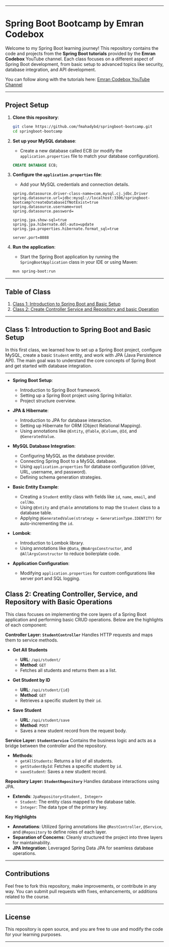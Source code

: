 
---

# Spring Boot Bootcamp by Emran Codebox

Welcome to my Spring Boot learning journey! This repository contains the code and projects from the **Spring Boot tutorials** provided by the **Emran Codebox** YouTube channel. Each class focuses on a different aspect of Spring Boot development, from basic setup to advanced topics like security, database integration, and API development.

You can follow along with the tutorials here: [Emran Codebox YouTube Channel](https://www.youtube.com/@emrancodebox)

---

## **Project Setup**

1. **Clone this repository**:

   ```bash
   git clone https://github.com/fmahadybd/springboot-bootcamp.git
   cd springboot-bootcamp
   ```

2. **Set up your MySQL database**:
   - Create a new database called ECB (or modify the `application.properties` file to match your database configuration).

   ```sql
   CREATE DATABASE ECB;
   ```

3. **Configure the `application.properties` file**:
   - Add your MySQL credentials and connection details.

   ```properties
   spring.datasource.driver-class-name=com.mysql.cj.jdbc.Driver
   spring.datasource.url=jdbc:mysql://localhost:3306/springboot-bootcamp?createDatabaseIfNotExist=true
   spring.datasource.username=root
   spring.datasource.password=

   spring.jpa.show-sql=true
   spring.jpa.hibernate.ddl-auto=update
   spring.jpa.properties.hibernate.format_sql=true

   server.port=8088
   ```

4. **Run the application**:
   - Start the Spring Boot application by running the `SpringBootApplication` class in your IDE or using Maven:

   ```bash
   mvn spring-boot:run
   ```

---

## **Table of Class**

1. [Class 1: Introduction to Spring Boot and Basic Setup](#class-1-introduction-to-spring-boot-and-basic-setup)
2. [Class 2: Create Controller Service and Repository and basic Operation](#class-1-Create-Controller-Service-and-Repository-and-basic-Operation)

---

## **Class 1: Introduction to Spring Boot and Basic Setup**

In this first class, we learned how to set up a Spring Boot project, configure MySQL, create a basic `Student` entity, and work with JPA (Java Persistence API). The main goal was to understand the core concepts of Spring Boot and get started with database integration.

---


- **Spring Boot Setup**:
  - Introduction to Spring Boot framework.
  - Setting up a Spring Boot project using Spring Initializr.
  - Project structure overview.

- **JPA & Hibernate**:
  - Introduction to JPA for database interaction.
  - Setting up Hibernate for ORM (Object Relational Mapping).
  - Using annotations like `@Entity`, `@Table`, `@Column`, `@Id`, and `@GeneratedValue`.

- **MySQL Database Integration**:
  - Configuring MySQL as the database provider.
  - Connecting Spring Boot to a MySQL database.
  - Using `application.properties` for database configuration (driver, URL, username, and password).
  - Defining schema generation strategies.

- **Basic Entity Example**:
  - Creating a `Student` entity class with fields like `id`, `name`, `email`, and `cellNo`.
  - Using `@Entity` and `@Table` annotations to map the `Student` class to a database table.
  - Applying `@GeneratedValue(strategy = GenerationType.IDENTITY)` for auto-incrementing the `id`.

- **Lombok**:
  - Introduction to Lombok library.
  - Using annotations like `@Data`, `@NoArgsConstructor`, and `@AllArgsConstructor` to reduce boilerplate code.

- **Application Configuration**:
  - Modifying `application.properties` for custom configurations like server port and SQL logging.




## **Class 2: Creating Controller, Service, and Repository with Basic Operations**

This class focuses on implementing the core layers of a Spring Boot application and performing basic CRUD operations. Below are the highlights of each component:

**Controller Layer: `StudentController`**
Handles HTTP requests and maps them to service methods.
- **Get All Students**
  - **URL**: `/api/student/`
  - **Method**: `GET`
  - Fetches all students and returns them as a list.

- **Get Student by ID**
  - **URL**: `/api/student/{id}`
  - **Method**: `GET`
  - Retrieves a specific student by their `id`.

- **Save Student**
  - **URL**: `/api/student/save`
  - **Method**: `POST`
  - Saves a new student record from the request body.

**Service Layer: `StudentService`**
Contains the business logic and acts as a bridge between the controller and the repository.
- **Methods**:
  - `getAllStudents`: Returns a list of all students.
  - `getStudentById`: Fetches a specific student by `id`.
  - `saveStudent`: Saves a new student record.

**Repository Layer: `StudentRepository`**
Handles database interactions using JPA.
- **Extends**: `JpaRepository<Student, Integer>`
  - `Student`: The entity class mapped to the database table.
  - `Integer`: The data type of the primary key.

**Key Highlights**
- **Annotations**: Utilized Spring annotations like `@RestController`, `@Service`, and `@Repository` to define roles of each layer.
- **Separation of Concerns**: Cleanly structured the project into three layers for maintainability.
- **JPA Integration**: Leveraged Spring Data JPA for seamless database operations.

---

## **Contributions**

Feel free to fork this repository, make improvements, or contribute in any way. You can submit pull requests with fixes, enhancements, or additions related to the course.

---

## **License**

This repository is open source, and you are free to use and modify the code for your learning purposes.

---
